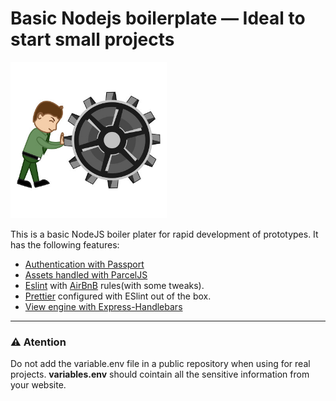 # Basic Nodejs boilerplate — Ideal to start small projects

<img alt="Boilerplate" height="250" src="images/boilerplate.jpg">

This is a basic NodeJS boiler plater for rapid development of prototypes. It has the following features:

* [Authentication with Passport](https://www.passportjs.org/)
* [Assets handled with ParcelJS](https://parceljs.org/)
* [Eslint](https://eslint.org/) with [AirBnB](https://github.com/airbnb/javascript) rules(with some tweaks).
* [Prettier](https://prettier.io/) configured with ESlint out of the box.
* [View engine with Express-Handlebars](https://github.com/ericf/express-handlebars)

---

### ⚠️ Atention

Do not add the variable.env file in a public repository when using for real projects. **variables.env** should cointain all the sensitive information from your website.
